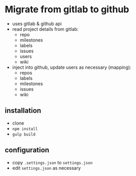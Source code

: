 # Migrate from gitlab to github

- uses gitlab &amp; github api
- read project details from gitlab:
  - repo
  - milestones
  - labels
  - issues
  - users
  - wiki
- inject into github, update users as necessary (mapping):
  - repos
  - labels
  - milestones
  - issues
  - wiki

## installation

- clone
- `npm install`
- `gulp build`

## configuration

- copy `.settings.json` to `settings.json`
- edit `settings.json` as necessary
